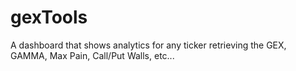 # gexTools
A dashboard that shows analytics for any ticker retrieving the GEX, GAMMA, Max Pain, Call/Put Walls, etc... 
